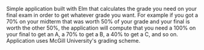 Simple application built with Elm that calculates the grade you need on your final exam in order to get whatever grade you want. For example if you got a 70% on your midterm that was worth 50% of your grade and your final is worth the other 50%, the application will compute that you need a 100% on your final to get an A, a 70% to get a B, a 40% to get a C, and so on. Application uses McGill University's grading scheme. 
